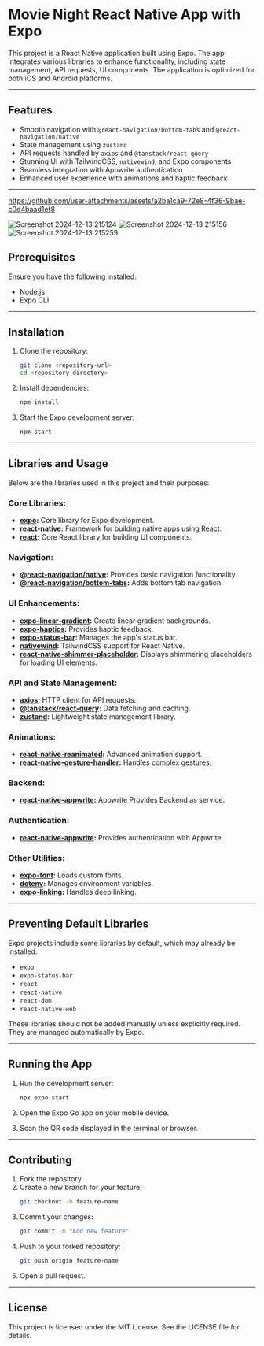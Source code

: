 # Movie Night React Native App with Expo

This project is a React Native application built using Expo. The app integrates various libraries to enhance functionality, including state management, API requests, UI components. The application is optimized for both iOS and Android platforms.

---

## Features
- Smooth navigation with `@react-navigation/bottom-tabs` and `@react-navigation/native`
- State management using `zustand`
- API requests handled by `axios` and `@tanstack/react-query`
- Stunning UI with TailwindCSS, `nativewind`, and Expo components
- Seamless integration with Appwrite authentication
- Enhanced user experience with animations and haptic feedback

---


https://github.com/user-attachments/assets/a2ba1ca9-72e8-4f36-9bae-c0d4baad1ef8


![Screenshot 2024-12-13 215124](https://github.com/user-attachments/assets/c91921a6-f9fb-4bb8-b63d-32747ab85f36)
![Screenshot 2024-12-13 215156](https://github.com/user-attachments/assets/f1216e28-7cc8-4b81-a4f5-e69b94b47ef6)
![Screenshot 2024-12-13 215259](https://github.com/user-attachments/assets/b120086c-602f-4495-a091-b3b0733caee0)

## Prerequisites
Ensure you have the following installed:
- Node.js
- Expo CLI

---

## Installation
1. Clone the repository:
   ```bash
   git clone <repository-url>
   cd <repository-directory>
   ```

2. Install dependencies:
   ```bash
   npm install
   ```

3. Start the Expo development server:
   ```bash
   npm start
   ```




---

## Libraries and Usage
Below are the libraries used in this project and their purposes:

### Core Libraries:
- **[expo](https://docs.expo.dev/):** Core library for Expo development.
- **[react-native](https://reactnative.dev/):** Framework for building native apps using React.
- **[react](https://react.dev/):** Core React library for building UI components.

### Navigation:
- **[@react-navigation/native](https://reactnavigation.org/):** Provides basic navigation functionality.
- **[@react-navigation/bottom-tabs](https://reactnavigation.org/docs/bottom-tab-navigator):** Adds bottom tab navigation.

### UI Enhancements:
- **[expo-linear-gradient](https://docs.expo.dev/versions/latest/sdk/linear-gradient/):** Create linear gradient backgrounds.
- **[expo-haptics](https://docs.expo.dev/versions/latest/sdk/haptics/):** Provides haptic feedback.
- **[expo-status-bar](https://docs.expo.dev/versions/latest/sdk/status-bar/):** Manages the app's status bar.
- **[nativewind](https://www.nativewind.dev/):** TailwindCSS support for React Native.
- **[react-native-shimmer-placeholder](https://github.com/tomzaku/react-native-shimmer-placeholder):** Displays shimmering placeholders for loading UI elements.

### API and State Management:
- **[axios](https://axios-http.com/):** HTTP client for API requests.
- **[@tanstack/react-query](https://tanstack.com/query/latest):** Data fetching and caching.
- **[zustand](https://docs.pmnd.rs/zustand):** Lightweight state management library.

### Animations:
- **[react-native-reanimated](https://docs.swmansion.com/react-native-reanimated/):** Advanced animation support.
- **[react-native-gesture-handler](https://docs.swmansion.com/react-native-gesture-handler/):** Handles complex gestures.

### Backend:
- **[react-native-appwrite](https://github.com/appwrite/sdk-for-react-native):** Appwrite Provides Backend as service.

### Authentication:
- **[react-native-appwrite](https://github.com/appwrite/sdk-for-react-native):** Provides authentication with Appwrite.

### Other Utilities:
- **[expo-font](https://docs.expo.dev/versions/latest/sdk/font/):** Loads custom fonts.
- **[dotenv](https://github.com/motdotla/dotenv):** Manages environment variables.
- **[expo-linking](https://docs.expo.dev/versions/latest/sdk/linking/):** Handles deep linking.

---

## Preventing Default Libraries
Expo projects include some libraries by default, which may already be installed:
- `expo`
- `expo-status-bar`
- `react`
- `react-native`
- `react-dom`
- `react-native-web`

These libraries should not be added manually unless explicitly required. They are managed automatically by Expo.

---

## Running the App
1. Run the development server:
   ```bash
   npx expo start
   ```

2. Open the Expo Go app on your mobile device.
3. Scan the QR code displayed in the terminal or browser.

---

## Contributing
1. Fork the repository.
2. Create a new branch for your feature:
   ```bash
   git checkout -b feature-name
   ```
3. Commit your changes:
   ```bash
   git commit -m "Add new feature"
   ```
4. Push to your forked repository:
   ```bash
   git push origin feature-name
   ```
5. Open a pull request.

---

## License
This project is licensed under the MIT License. See the LICENSE file for details.

